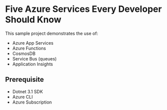 # Five Azure Services Every Developer Should Know

This sample project demonstrates the use of:
- Azure App Services
- Azure Functions
- CosmosDB
- Service Bus (queues)
- Application Insights

## Prerequisite

- Dotnet 3.1 SDK
- Azure CLI
- Azure Subscription


